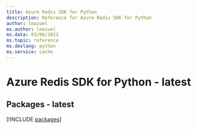 ```yaml
---
title: Azure Redis SDK for Python
description: Reference for Azure Redis SDK for Python
author: lmazuel
ms.author: lmazuel
ms.data: 03/08/2023
ms.topic: reference
ms.devlang: python
ms.service: cache
---
```

# Azure Redis SDK for Python - latest
## Packages - latest
[!INCLUDE [packages](redis-index.md)]